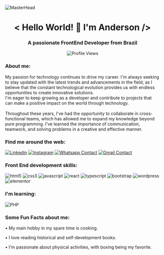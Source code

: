 ![MasterHead](https://user-images.githubusercontent.com/95478989/198955082-6e78ebb5-e1e4-49f9-8d32-6e5af3984dcd.gif)

<h1 align="center">< Hello World! 👋 I'm Anderson /></h1>
<h3 align="center">A passionate FrontEnd Developer from Brazil</h3>
<div align="center" >
    <span><img src="https://komarev.com/ghpvc/?username=Andersonrj12&label=Profile%20views&color=5C3099&style=for-the-badge" alt="Profile Views" /></span>
</div>

<div>
    <h3>About me:</h3>
<!--     <img src="6.png" width="500" align="right" style="margin: 30px 0" alt="my emote" /> -->
    <span style="margin-top: 30px">My passion for technology continues to drive my career. I'm always seeking to stay updated with the latest trends and advancements in the field, as I believe that the constant technological evolution provides us with endless opportunities to create innovative solutions.
<br>
I'm eager to keep growing as a developer and contribute to projects that can make a positive impact on the world through technology.
<br><br>
Throughout these years, I've had the opportunity to collaborate in cross-functional teams, which has allowed me to expand my knowledge beyond pure programming. I've learned the importance of communication, teamwork, and solving problems in a creative and effective manner.
    </span>
</div>

<h3>Find me around the web:</h3>
<span><a href="https://www.linkedin.com/in/anderson-ferreira-35349018b/"><img src="https://img.shields.io/badge/LinkedIn-0077B5?style=for-the-badge&logo=linkedin&logoColor=white" alt="Linkedin" /></a></span>
<span><a href="https://www.instagram.com/anderson_outbox/"><img src="https://img.shields.io/badge/Instagram-E4405F?style=for-the-badge&logo=instagram&logoColor=white" alt="Instagram" /></a></span>
<span><a href="http://wa.me/552198676295/"><img src="https://img.shields.io/badge/WhatsApp-25D366?style=for-the-badge&logo=whatsapp&logoColor=white" alt="Whatsapp Contact" /></a></span>
<span><a href="mailto:anderson12job@gmail.com"><img src="https://img.shields.io/badge/Gmail-D14836?style=for-the-badge&logo=gmail&logoColor=white" alt="Gmail Contact" /></a></span>

<h3>Front End development skills:</h3>
<span><img src="https://img.shields.io/badge/HTML5-E34F26?style=for-the-badge&logo=html5&logoColor=white" alt="html5" /></span>
<span><img src="https://img.shields.io/badge/CSS3-1572B6?style=for-the-badge&logo=css3&logoColor=white" alt="css3" /></span>
<span><img src="https://img.shields.io/badge/JavaScript-323330?style=for-the-badge&logo=javascript&logoColor=F7DF1E" alt="javascript" /></span>
<span><img src="https://img.shields.io/badge/React-20232A?style=for-the-badge&logo=react&logoColor=61DAFB" alt="react" /></span>
<span><img src="https://img.shields.io/badge/typescript-2d79c7?style=for-the-badge&logo=typescript&logoColor=white" alt="typescript" /></span>
<span><img src="https://img.shields.io/badge/Bootstrap-563D7C?style=for-the-badge&logo=bootstrap&logoColor=white" alt="bootstrap" /></span>
<span><img src="https://img.shields.io/badge/wordpress-21759b?style=for-the-badge&logo=wordpress&logoColor=white" alt="wordpress" /></span>
<span><img src="https://img.shields.io/badge/elementor-92003b?style=for-the-badge&logo=elementor&logoColor=white" alt="elementor" /></span>

<h3>I'm learning:</h3>
<span><img src="https://img.shields.io/badge/PHP-02569B?style=for-the-badge&logo=PHP&logoColor=white" alt="PHP" /></span>

<h3>Some Fun Facts about me:</h3>
<div>
    <p>• My main hobby in my spare time is cooking.</p>
    <p>• I love reading historical and self-development books.</p>
    <p>• I'm passionate about physical activities, with boxing being my favorite.</a></p>
</div>

<h1></h1>
